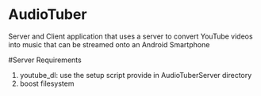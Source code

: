# AudioTuber
Server and Client application that uses a server to convert YouTube videos into music that can be streamed onto an Android Smartphone

#Server Requirements
1) youtube_dl: use the setup script provide in AudioTuberServer directory
2) boost filesystem
